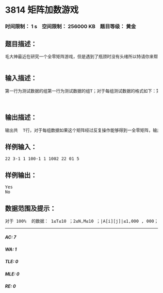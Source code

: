 # 3814 矩阵加数游戏   
### 时间限制： 1 s&nbsp;&nbsp;&nbsp;&nbsp;空间限制： 256000 KB&nbsp;&nbsp;&nbsp;&nbsp;题目等级： 黄金  
## 题目描述：  

<pre>
毛大神最近在研究一个全零矩阵游戏，但是遇到了瓶颈时没有头绪所以特请你来帮忙。 有一个N行*M列的矩阵，矩阵中的一个格子最多与四个格子相连（上、下、左、右）你每次可以给矩阵中一对相连的格子同时加上一个相同的整数，反复重复这个操作，你能得到一个全零的矩阵吗？  

</pre>
  
  
## 输入描述：  

<pre>
第一行为测试数据的组第一行为测试数据的组T；对于每组测试数据的格式如下：第一行为 N和 M；N表示矩阵的行数， M表示矩阵的列数； 中间用一个空格隔开接下来N行，每行M个整数，第i行第j列的整数为a【i】【j】每两个整数之间用一个空格隔开  
  

</pre>
  
  
## 输出描述：  

<pre>
输出共  T行，对于每组数据如果这个矩阵经过反复操作能够得到一全零矩阵，输出 输出 'Yes', 否则输出 'No' ，注意大小写， 不包含引号。
</pre>
  
  
## 样例输入：  

<pre>
22 3-1 1 100-1 1 1002 22 01 5
</pre>
  
  
## 样例输出：  

<pre>
Yes  
No
</pre>
  
  
## 数据范围及提示：  

<pre>
对于 100%  的数据： 1≤T≤10 ；2≤N,M≤10 ；|A[i][j]|≤1,000 , 000；
</pre>
  
  
***  

##### AC: 7  
##### WA: 1  
##### TLE: 0  
##### MLE: 0  
##### RE: 0  
